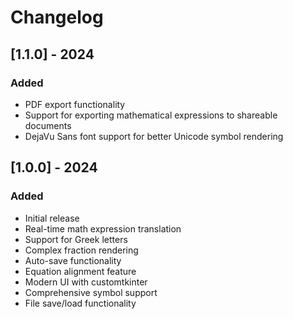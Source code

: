 # Changelog

## [1.1.0] - 2024

### Added
- PDF export functionality
- Support for exporting mathematical expressions to shareable documents
- DejaVu Sans font support for better Unicode symbol rendering

## [1.0.0] - 2024

### Added
- Initial release
- Real-time math expression translation
- Support for Greek letters
- Complex fraction rendering
- Auto-save functionality
- Equation alignment feature
- Modern UI with customtkinter
- Comprehensive symbol support
- File save/load functionality
